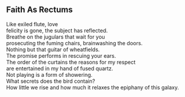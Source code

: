 Faith As Rectums
----------------
Like exiled flute, love  
felicity is gone, the subject has reflected.  
Breathe on the jugulars that wait for you  
prosecuting the fuming chairs, brainwashing the doors.  
Nothing but that guitar of wheatfields.  
The promise performs in rescuing your ears.  
The order of the curtains the reasons for my respect  
are entertained in my hand of fused quartz.  
Not playing is a form of showering.  
What secrets does the bird contain?  
How little we rise and how much it relaxes the epiphany of this galaxy.  
